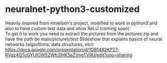 # neuralnet-python3-customized
Heavily inspired from mnielsen's project, modified to work in python3 and also to have custom test data and allow ReLU (coming soon) <br />
To get it to work you need to extract the pictures from the pictures.zip and have the path be main/pictures/test
Slideshow that explains basics of neural networks (algorithms, data structures, etc): https://docs.google.com/presentation/d/1OB1482KPZ7-RVqz4QTuGYUlOW5ZWfc0HK5eZVngTV9U/edit?usp=sharing 
